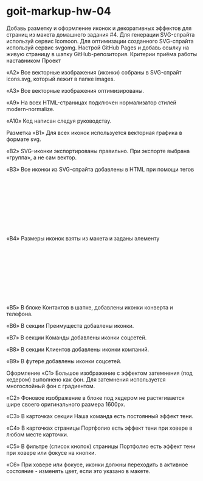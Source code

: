 # goit-markup-hw-04

Добавь разметку и оформление иконок и декоративных эффектов для страниц из макета домашнего задания
#4. Для генерации SVG-спрайта используй сервис Icomoon. Для оптимизации созданного SVG-спрайта
используй сервис svgomg. Настрой GitHub Pages и добавь ссылку на живую страницу в шапку
GitHub-репозитория. Критерии приёма работы наставником Проект

«A2» Все векторные изображения (иконки) собраны в SVG-спрайт icons.svg, который лежит в папке
images.

«A3» Все векторные изображения оптимизированы.

«A9» На всех HTML-страницах подключен нормализатор стилей modern-normalize.

«A10» Код написан следуя руководству.

Разметка «B1» Для всех иконок используется векторная графика в формате svg.

«B2» SVG-иконки экспортированы правильно. При экспорте выбрана «группа», а не сам вектор.

«B3» Все иконки из SVG-спрайта добавлены в HTML при помощи тегов <svg> и <use>

«B4» Размеры иконок взяты из макета и заданы элементу <svg> в HTML-файле.

«B5» В блоке Контактов в шапке, добавлены иконки конверта и телефона.

«B6» В секции Преимуществ добавлены иконки.

«B7» В секции Команды добавлены иконки соцсетей.

«B8» В секции Клиентов добавлены иконки компаний.

«B9» В футере добавлены иконки соцсетей.

Оформление «C1» Большое изображение с эффектом затемнения (под хедером) выполнено как фон. Для
затемнения используется многослойный фон с градиентом.

«C2» Фоновое изображение в блоке под хедером не растягивается шире своего оригинального размера
1600рх.

«C3» В карточках секции Наша команда есть постоянный эффект тени.

«C4» В карточках страницы Портфолио есть эффект тени при ховере в любом месте карточки.

«C5» В фильтре (список кнопок) страницы Портфолио есть эффект тени при ховере или фокусе на кнопки.

«C6» При ховере или фокусе, иконки должны переходить в активное состояние - изменять цвет, если это
указано в макете.
